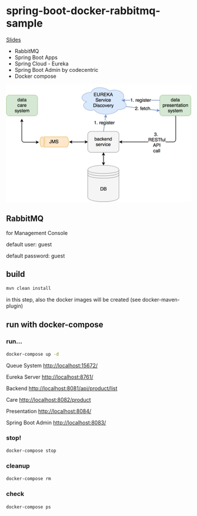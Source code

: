 # spring-boot-docker-rabbitmq-sample

[Slides](http://slides.com/michlb/spring-bootdockerrabbitmq-924be2fc-567e-4d98-925f-39eedd37c762)

- RabbitMQ
- Spring Boot Apps
- Spring Cloud - Eureka
- Spring Boot Admin by codecentric
- Docker compose

![System Image](docs/spring-bootdockerrabbitmq.png)


## RabbitMQ
for Management Console

default user: guest

default password: guest

## build 
```bash
mvn clean install
```
in this step, also the docker images will be created (see docker-maven-plugin)

## run with docker-compose
### run...
```bash
docker-compose up -d
```
Queue System [http://localhost:15672/](http://localhost:15672/)

Eureka Server [http://localhost:8761/](http://localhost:8761/)

Backend [http://localhost:8081/api/product/list](http://localhost:8081/api/product/list)

Care [http://localhost:8082/product](http://localhost:8082/product)

Presentation [http://localhost:8084/](http://localhost:8084/)

Spring Boot Admin [http://localhost:8083/](http://localhost:8083/)

### stop!
```bash
docker-compose stop
```
### cleanup
```bash
docker-compose rm
```
### check
```bash
docker-compose ps
```
